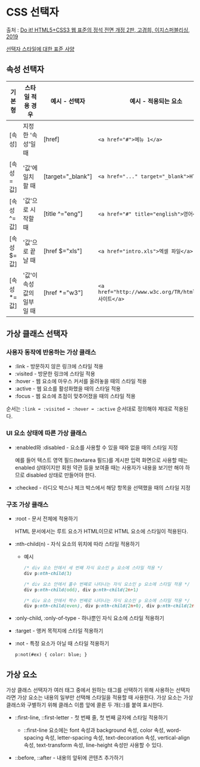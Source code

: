 # CSS 선택자

출처 : [Do it! HTML5+CSS3 웹 표준의 정석 전면 개정 2판, 고경희, 이지스퍼블리싱, 2019](http://www.yes24.com/Product/Goods/86144974?scode=032&OzSrank=1)

[선택자 스타일에 대한 표준 사양](http://www.w3.org/TR/css3-selectors)

## 속성 선택자

| 기본형       | 스타일 적용 경우           | 예시 - 선택자     | 예시 - 적용되는 요소                                   |
| ------------ | -------------------------- | ----------------- | ------------------------------------------------------ |
| [속성]       | 지정한 '속성'일 때         | [href]            | `<a href="#">메뉴 1</a>`                               |
| [속성 = 값]  | '값'에 일치할 때           | [target="_blank"] | `<a href="..." target="_blank">HTML</a>`               |
| [속성 ^= 값] | '값'으로 시작할 때         | [title ^="eng"]   | `<a href="#" title="english">영어</a>`                 |
| [속성 $= 값] | '값'으로 끝날 때           | [href $="xls"]    | `<a href="intro.xls">엑셀 파일</a>`                    |
| [속성 *= 값] | '값'이 속성 값의 일부일 때 | [href *="w3"]     | `<a href="http://www.w3c.org/TR/html">HTML 사이트</a>` |

## 가상 클래스 선택자

### 사용자 동작에 반응하는 가상 클래스

- :link - 방문하지 않은 링크에 스타일 적용
- :visited - 방문한 링크에 스타일 적용
- :hover - 웹 요소에 마우스 커서를 올려놓을 때의 스타일 적용
- :active - 웹 요소를 활성화했을 때의 스타일 적용
- :focus - 웹 요소에 초점이 맞추어졌을 때의 스타일 적용

순서는 `:link ➡ :visited ➡ :hover ➡ :active` 순서대로 정의해야 제대로 적용된다.

### UI 요소 상태에 따른 가상 클래스

- :enabled와 :disabled - 요소를 사용할 수 있을 때와 없을 때의 스타일 지정

  예를 들어 텍스트 영역 필드(textarea 필드)를 게시판 입력 화면으로 사용할 때는 enabled 상태이지만 회원 약관 등을 보여줄 때는 사용자가 내용을 보기만 해야 하므로 disabled 상태로 만들어야 한다.

- :checked - 라디오 박스나 체크 박스에서 해당 항목을 선택했을 때의 스타일 지정

### 구조 가상 클래스

- :root - 문서 전체에 적용하기

  HTML 문서에서는 루트 요소가 HTML이므로 HTML 요소에 스타일이 적용된다.

- :nth-child(n) - 자식 요소의 위치에 따라 스타일 적용하기

  - 예시

    ```CSS
    /* div 요소 안에서 세 번째 자식 요소인 p 요소에 스타일 적용 */
    div p:nth-child(3)

    /* div 요소 안에서 홀수 번째로 나타나는 자식 요소인 p 요소에 스타일 적용 */
    div p:nth-child(odd), div p:nth-child(2n+1)

    /* div 요소 안에서 짝수 번째로 나타나는 자식 요소인 p 요소에 스타일 적용 */
    div p:nth-child(even), div p:nth-child(2n+0), div p:nth-child(2n)
    ```

- :only-child, :only-of-type - 하나뿐인 자식 요소에 스타일 적용하기

- :target - 앵커 목적지에 스타일 적용하기

- :not - 특정 요소가 아닐 때 스타일 적용하기

  `p:not(#ex) { color: blue; }`

## 가상 요소

가상 클래스 선택자가 여러 태그 중에서 원하는 태그를 선택하기 위해 사용하는 선택자라면 가상 요소는 내용의 일부만 선택해 스타일을 적용할 때 사용한다. 가상 요소는 가상 클래스와 구별하기 위해 클래스 이름 앞에 콜론 두 개(::)를 붙여 표시한다.

- ::first-line, ::first-letter - 첫 번째 줄, 첫 번째 글자에 스타일 적용하기

  - ::first-line 요소에는 font 속성과 background 속성, color 속성, word-spacing 속성, letter-spacing 속성, text-decoration 속성, vertical-align 속성, text-transform 속성, line-height 속성만 사용할 수 있다.

- ::before, ::after - 내용의 앞뒤에 콘텐츠 추가하기
